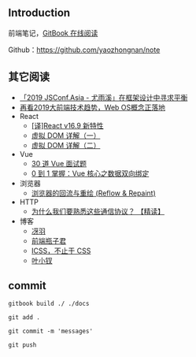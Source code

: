 ## Introduction

前端笔记，[GitBook 在线阅读](https://yaozhongnan.github.io/note/)

Github：<https://github.com/yaozhongnan/note>

## 其它阅读

+ [「2019 JSConf.Asia - 尤雨溪」在框架设计中寻求平衡](<https://zhuanlan.zhihu.com/p/76622839>)
+ [再看2019大前端技术趋势，Web OS概念正落地](<https://developer.aliyun.com/article/711504>)
+ React
  + [[译]React v16.9 新特性](<https://segmentfault.com/a/1190000020074818>)
  + [虚拟 DOM 详解（一）](<https://segmentfault.com/a/1190000019992100>)
  + [虚拟 DOM 详解（二）](<https://segmentfault.com/a/1190000020067208>)
+ Vue
  + [30 道 Vue 面试题](<https://juejin.im/post/5d59f2a451882549be53b170>)
  + [0 到 1 掌握：Vue 核心之数据双向绑定](https://juejin.im/post/5d421bcf6fb9a06af23853f1)
+ 浏览器
  + [浏览器的回流与重绘 (Reflow & Repaint)](<https://juejin.im/post/5a9923e9518825558251c96a>)
+ HTTP
  + [ 为什么我们要熟悉这些通信协议？ 【精读】](<https://segmentfault.com/a/1190000019891825>)
+ 博客
  + [冴羽](https://github.com/mqyqingfeng/Blog)
  + [前端瓶子君](https://github.com/sisterAn/blog)
  + [ICSS，不止于 CSS](https://github.com/chokcoco/iCSS)
  + [叶小钗](https://www.cnblogs.com/yexiaochai/) 

## commit

```shell
gitbook build ./ ./docs

git add .

git commit -m 'messages'

git push
```

